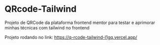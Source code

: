 # QRcode-Tailwind
Projeto de QRCode da plataforma frontend mentor para testar e aprimorar minhas técnicas com tailwind no frontend

Projeto rodando no link: https://q-rcode-tailwind-l1gq.vercel.app/

